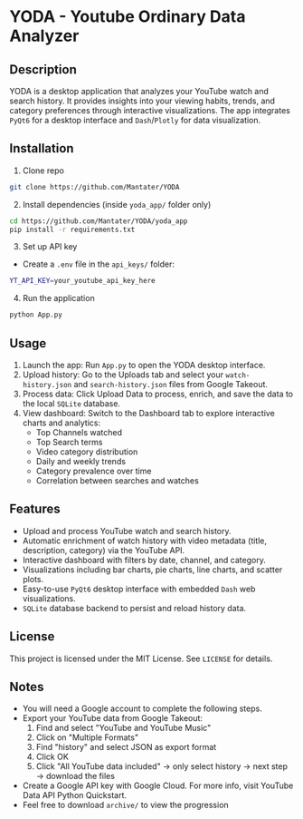# YODA - Youtube Ordinary Data Analyzer

## Description
YODA is a desktop application that analyzes your YouTube watch and search history. It provides insights into your viewing habits, trends, and category preferences through interactive visualizations. The app integrates `PyQt6` for a desktop interface and `Dash`/`Plotly` for data visualization.

## Installation
1. Clone repo
```sh
git clone https://github.com/Mantater/YODA
```
2. Install dependencies (inside `yoda_app/` folder only)
```sh
cd https://github.com/Mantater/YODA/yoda_app
pip install -r requirements.txt
```
3. Set up API key
- Create a `.env` file in the `api_keys/` folder:
```sh
YT_API_KEY=your_youtube_api_key_here
```
4. Run the application
```sh
python App.py
```

## Usage
1. Launch the app: Run `App.py` to open the YODA desktop interface.
2. Upload history: Go to the Uploads tab and select your `watch-history.json` and `search-history.json` files from Google Takeout.
3. Process data: Click Upload Data to process, enrich, and save the data to the local `SQLite` database.
4. View dashboard: Switch to the Dashboard tab to explore interactive charts and analytics:
    - Top Channels watched
    - Top Search terms
    - Video category distribution
    - Daily and weekly trends
    - Category prevalence over time
    - Correlation between searches and watches

## Features
- Upload and process YouTube watch and search history.
- Automatic enrichment of watch history with video metadata (title, description, category) via the YouTube API.
- Interactive dashboard with filters by date, channel, and category.
- Visualizations including bar charts, pie charts, line charts, and scatter plots.
- Easy-to-use `PyQt6` desktop interface with embedded `Dash` web visualizations.
- `SQLite` database backend to persist and reload history data.

## License
This project is licensed under the MIT License. See `LICENSE` for details.

## Notes
- You will need a Google account to complete the following steps.
- Export your YouTube data from Google Takeout:
    1. Find and select "YouTube and YouTube Music"
    2. Click on "Multiple Formats"
    3. Find "history" and select JSON as export format
    4. Click OK
    5. Click "All YouTube data included" → only select history → next step → download the files
- Create a Google API key with Google Cloud. For more info, visit YouTube Data API Python Quickstart.
- Feel free to download `archive/` to view the progression
